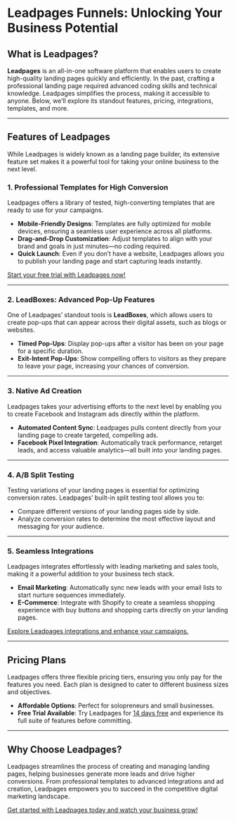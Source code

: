 # Leadpages Funnels: Unlocking Your Business Potential

## What is Leadpages?

**Leadpages** is an all-in-one software platform that enables users to create high-quality landing pages quickly and efficiently. In the past, crafting a professional landing page required advanced coding skills and technical knowledge. Leadpages simplifies the process, making it accessible to anyone. Below, we’ll explore its standout features, pricing, integrations, templates, and more.

---

## Features of Leadpages

While Leadpages is widely known as a landing page builder, its extensive feature set makes it a powerful tool for taking your online business to the next level.

### 1. Professional Templates for High Conversion

Leadpages offers a library of tested, high-converting templates that are ready to use for your campaigns.

- **Mobile-Friendly Designs**: Templates are fully optimized for mobile devices, ensuring a seamless user experience across all platforms.
- **Drag-and-Drop Customization**: Adjust templates to align with your brand and goals in just minutes—no coding required.
- **Quick Launch**: Even if you don’t have a website, Leadpages allows you to publish your landing page and start capturing leads instantly.

[Start your free trial with Leadpages now!](https://bit.ly/LEadPages)

---

### 2. LeadBoxes: Advanced Pop-Up Features

One of Leadpages’ standout tools is **LeadBoxes**, which allows users to create pop-ups that can appear across their digital assets, such as blogs or websites.

- **Timed Pop-Ups**: Display pop-ups after a visitor has been on your page for a specific duration.
- **Exit-Intent Pop-Ups**: Show compelling offers to visitors as they prepare to leave your page, increasing your chances of conversion.

---

### 3. Native Ad Creation

Leadpages takes your advertising efforts to the next level by enabling you to create Facebook and Instagram ads directly within the platform.

- **Automated Content Sync**: Leadpages pulls content directly from your landing page to create targeted, compelling ads.
- **Facebook Pixel Integration**: Automatically track performance, retarget leads, and access valuable analytics—all built into your landing pages.

---

### 4. A/B Split Testing

Testing variations of your landing pages is essential for optimizing conversion rates. Leadpages’ built-in split testing tool allows you to:

- Compare different versions of your landing pages side by side.
- Analyze conversion rates to determine the most effective layout and messaging for your audience.

---

### 5. Seamless Integrations

Leadpages integrates effortlessly with leading marketing and sales tools, making it a powerful addition to your business tech stack.

- **Email Marketing**: Automatically sync new leads with your email lists to start nurture sequences immediately.
- **E-Commerce**: Integrate with Shopify to create a seamless shopping experience with buy buttons and shopping carts directly on your landing pages.

[Explore Leadpages integrations and enhance your campaigns.](https://bit.ly/LEadPages)

---

## Pricing Plans

Leadpages offers three flexible pricing tiers, ensuring you only pay for the features you need. Each plan is designed to cater to different business sizes and objectives.

- **Affordable Options**: Perfect for solopreneurs and small businesses.
- **Free Trial Available**: Try Leadpages for [14 days free](https://bit.ly/LEadPages) and experience its full suite of features before committing.

---

## Why Choose Leadpages?

Leadpages streamlines the process of creating and managing landing pages, helping businesses generate more leads and drive higher conversions. From professional templates to advanced integrations and ad creation, Leadpages empowers you to succeed in the competitive digital marketing landscape.

[Get started with Leadpages today and watch your business grow!](https://bit.ly/LEadPages)
